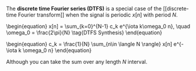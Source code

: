The **discrete time Fourier series (DTFS)** is a special case of the [[discrete-time Fourier transform]] when the signal is periodic $x[n]$ with period $N$.

\begin{equation}
x[n] = \sum_{k=0}^{N-1} c_k e^{\iota k\omega_0 n}, \quad \omega_0 = \frac{2\pi}{N} \tag{DTFS Synthesis}
\end{equation}

\begin{equation}
c_k = \frac{1}{N} \sum_{n\in \langle N \rangle} x[n] e^{-\iota k \omega_0 n}
\end{equation}

Although you can take the sum over any length $N$ interval.